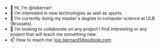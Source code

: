 - 👋 Hi, I’m @lobernar!
- 👀 I’m interested in new technologies as well as sports.
- 🌱 I’m currently doing my master's degree in computer science at ULB (Brussels).
- 💞️ I’m looking to collaborate on any project I find interesting or any project that will teach me something new.
- 📫 How to reach me: loic.bernard1@outlook.com

<!---
lobernar/lobernar is a ✨ special ✨ repository because its `README.md` (this file) appears on your GitHub profile.
You can click the Preview link to take a look at your changes.
--->
